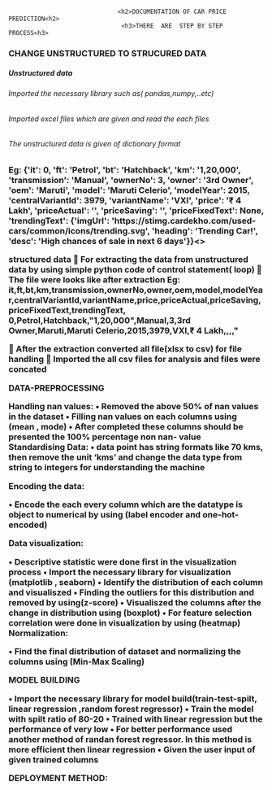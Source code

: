                                   <h2>DOCUMENTATION OF CAR PRICE PREDICTION<h2>
                                   <h3>THERE  ARE  STEP BY STEP PROCESS<h3>
<h3>CHANGE UNSTRUCTURED TO STRUCURED DATA</h3>	
<h5>Unstructured data<h5>
<h6>Imported the necessary library such as( pandas,numpy,..etc)<h6>
<h6>Imported excel files which are given and read the each files<h6> 
<h6>The unstructured data is given of dictionary format<h6>

<h3>Eg: {'it': 0, 'ft': 'Petrol', 'bt': 'Hatchback', 'km': '1,20,000', 'transmission': 'Manual', 'ownerNo': 3, 'owner': '3rd Owner', 'oem': 'Maruti', 'model': 'Maruti Celerio', 'modelYear': 2015, 'centralVariantId': 3979, 'variantName': 'VXI', 'price': '₹ 4 Lakh', 'priceActual': '', 'priceSaving': '', 'priceFixedText': None, 'trendingText': {'imgUrl': 'https://stimg.cardekho.com/used-cars/common/icons/trending.svg', 'heading': 'Trending Car!', 'desc': 'High chances of sale in next 6 days'}}<>

**structured data**
	For extracting the data from unstructured data by using simple python code of control statement( loop)
	The file were looks like after extraction
Eg: it,ft,bt,km,transmission,ownerNo,owner,oem,model,modelYear,centralVariantId,variantName,price,priceActual,priceSaving,priceFixedText,trendingText, 
0,Petrol,Hatchback,"1,20,000",Manual,3,3rd Owner,Maruti,Maruti Celerio,2015,3979,VXI,₹ 4 Lakh,,,," 

	After the extraction converted all file(xlsx to csv) for file handling
	Imported the all csv files for analysis and files were concated  

**DATA-PREPROCESSING**

**Handling nan values**:
•	Removed the above 50% of nan values in the dataset
•	Filling nan values on each columns using (mean , mode)
•	After completed these columns should be presented the 100% percentage non nan- value  
       Standardising Data:
•	data point has string formats like 70 kms, then remove the unit ‘kms’ and change the data type from string to integers for understanding the machine 
        

**Encoding the data:**

•	Encode the each every column which are the datatype is object to numerical by using     (label encoder and one-hot-encoded)

**Data visualization:**

•	Descriptive statistic were done first in the visualization process
•	Import the necessary library for visualization (matplotlib , seaborn)
•	Identify the distribution of each column and visualiszed
•	Finding the outliers for this distribution and removed by using(z-score)
•	Visualiszed the columns after the change in distribution using (boxplot)
•	For feature selection correlation were done in visualization by using (heatmap)
**Normalization:**

•	Find the final distribution of dataset and normalizing the columns using (Min-Max Scaling)

**MODEL BUILDING**

•	Import the necessary  library  for  model build(train-test-spilt, linear regression ,random forest regressor)
•	Train the model with spilt ratio of 80-20
•	Trained with linear regression but the performance of very low 
•	For better performance used another method of randan forest regressor. In this method is more efficient then linear regression
•	Given the user input of given trained columns

**DEPLOYMENT METHOD:**

